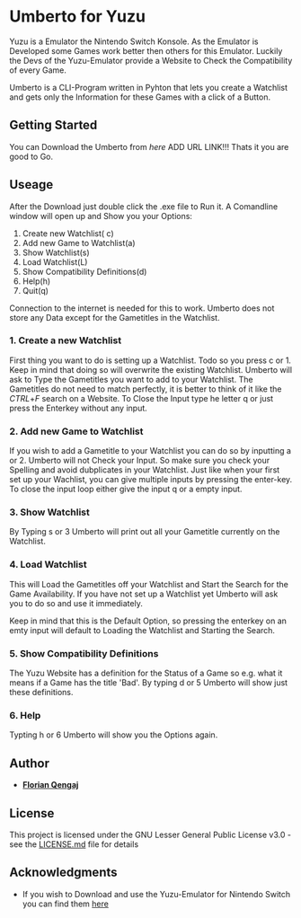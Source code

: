 # Umberto for Yuzu
Yuzu is a Emulator the Nintendo Switch Konsole. As the Emulator is Developed some Games work better then others for this Emulator. Luckily the Devs of the Yuzu-Emulator provide a Website to Check the Compatibility of every Game.

Umberto is a CLI-Program written in Pyhton that lets you create a Watchlist and gets only the Information for these Games with a click of a Button. 

## Getting Started

You can Download the Umberto from *here* ADD URL LINK!!!
Thats it you are good to Go.

## Useage
After the Download just double click the .exe file to Run it. A Comandline window will open up and Show you your Options:

 1. Create new Watchlist( c)
 2. Add new Game to Watchlist(a)
 3. Show Watchlist(s)
 4. Load Watchlist(L)
 5. Show Compatibility Definitions(d)
 6. Help(h)
 7. Quit(q)

Connection to the internet is needed for this to work. Umberto does not store any Data except for the Gametitles in the Watchlist.


### 1. Create a new Watchlist
First thing you want to do is setting up a Watchlist. Todo so you press c or 1. Keep in mind that doing so will overwrite the existing Watchlist. Umberto will ask to Type the Gametitles you want to add to your Watchlist. The Gametitles do not need to match perfectly, it is better to think of it like the *CTRL*+*F* search on a Website. To Close the Input type he letter q or just press the Enterkey without any input.

### 2. Add new Game to Watchlist
If you wish to add a Gametitle to your Watchlist you can do so by inputting a or 2. Umberto will not Check your Input. So make sure you check your Spelling and avoid dubplicates in your Watchlist. Just like when your first set up your Wachlist, you can give multiple inputs by pressing the enter-key. To close the input loop either give the input q or a empty input.

### 3. Show Watchlist
By Typing s or 3 Umberto will print out all your Gametitle currently on the Watchlist.

### 4. Load Watchlist
This will Load the Gametitles off your Watchlist and Start the Search for the Game Availability. If you have not set up a Watchlist yet Umberto will ask you to do so and use it immediately.

Keep in mind that this is the Default Option, so pressing the enterkey on an emty input will default to Loading the Watchlist and Starting the Search.

### 5. Show Compatibility Definitions
The Yuzu Website has a definition for the Status of a Game so e.g. what it means if a Game has the title 'Bad'. By typing d or 5 Umberto will show just these definitions.

### 6. Help
Typting h or 6 Umberto will show you the Options again.

## Author

* [**Florian Qengaj**](https://github.com/FQengaj)

## License

This project is licensed under the GNU Lesser General Public License v3.0 - see the [LICENSE.md](LICENSE) file for details

## Acknowledgments

* If you wish to Download and use the Yuzu-Emulator for Nintendo Switch you can find them [here](https://yuzu-emu.org)

